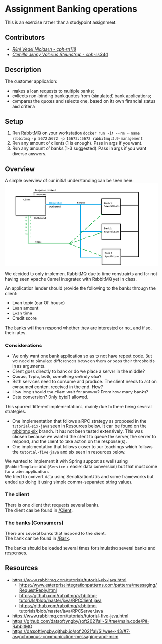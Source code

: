# Assignment Banking operations
This is an exercise rather than a studypoint assignment.

## Contributors
- _[Rúni Vedel Niclasen - cph-rn118](https://github.com/Runi-VN)_
- _[Camilla Jenny Valerius Staunstrup - cph-cs340](https://github.com/Castau)_

## Description

The customer application:  
- makes a loan requests to multiple banks;
- collects non-binding bank quotes from (simulated) bank applications;
- compares the quotes and selects one, based on its own financial status and
criteria

## Setup
1. Run RabbitMQ on your workstation `docker run -it --rm --name rabbitmq -p 5672:5672 -p 15672:15672 rabbitmq:3.9-management`
2. Run any amount of clients (1 is enough). Pass in args if you want.
3. Run any amount of banks (1-3 suggested). Pass in args if you want diverse answers.


## Overview

A simple overview of our initial understanding can be seen here:  
![Mockup of conceptual understanding](./Concept3.png)

We decided to only implement RabbitMQ due to time constraints and for not having seen Apache Camel integrated with RabbitMQ yet in class.

An application lender should provide the following to the banks through the client:
- Loan topic (car OR house)
- Loan amount
- Loan time
- Credit score

The banks will then respond whether they are interested or not, and if so, their rates.

### Considerations
- We only want one bank application so as to not have repeat code. But we need to simulate differences between them or pass their thresholds in as arguments.
- Client goes directly to bank or do we place a server in the middle?
- Queue, Topic, both, something entirely else?
- Both services need to consume and produce. The client needs to act on consumed content received in the end. How?
- How long should the client wait for answer? From how many banks?
- Data conversion? Only byte[] allowed.

This spurred different implementations, mainly due to there being several strategies.
- One implementation that follows a RPC strategy as proposed in the `tutorial-six-java` seen in Resources below. It can be found on the [rabbitmq-six](https://github.com/Hold-Krykke-BA/System_Integration/tree/rabbitmq-six/RabbitMQ) branch. It has not been tested extensively. This was chosen because we wanted the client to queue the server, the server to respond, and the client to take action on the response(s). 
- One implementation that follows closer to our teachings which follows the `tutorial-five-java` and six seen in resources below.

We wanted to implement it with Spring support as well (using `@RabbitTemplate` and `@Service` + easier data conversion) but that must come for a later application.  
We tried to convert data using SerializationUtils and some frameworks but ended up doing it using simple comma-separated string values.

### The client
There is one client that requests several banks.  
The client can be found in [/Client](./Client).

### The banks (Consumers)
There are several banks that respond to the client.  
The bank can be found in [/Bank](./Bank).  

The banks should be loaded several times for simulating several banks and responses. 

## Resources
- https://www.rabbitmq.com/tutorials/tutorial-six-java.html
  - https://www.enterpriseintegrationpatterns.com/patterns/messaging/RequestReply.html
  - https://github.com/rabbitmq/rabbitmq-tutorials/blob/master/java/RPCClient.java
  - https://github.com/rabbitmq/rabbitmq-tutorials/blob/master/java/RPCServer.java
- https://www.rabbitmq.com/tutorials/tutorial-five-java.html
- https://github.com/datsoftlyngby/soft2021fall-SI/tree/main/code/P8-RabbitMQ
- https://datsoftlyngby.github.io/soft2021fall/SI/week-43/#7-asynchronous-communication-messaging-and-mom
